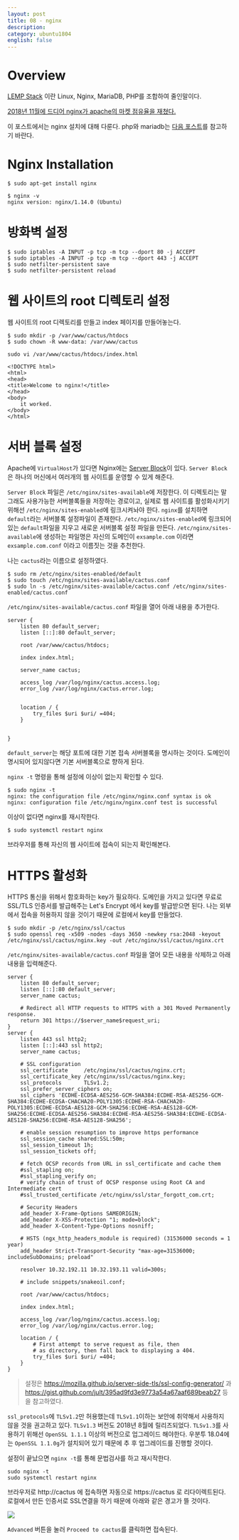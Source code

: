 ```yaml
---
layout: post
title: 08 - nginx
description: 
category: ubuntu1804
english: false
---
```


# Overview

[LEMP Stack](https://lemp.io/) 이란 Linux, Nginx, MariaDB, PHP를 조합하여 줄인말이다.

[2018년 11월에 드디어 nginx가 apache의 마켓 점유율을 재쳤다.](https://news.netcraft.com/archives/2018/12/17/december-2018-web-server-survey.html#more-26943)

이 포스트에서는 nginx 설치에 대해 다룬다. php와 mariadb는 [다음 포스트](09-php-and-mariadb)를 참고하기 바란다.

# Nginx Installation

```
$ sudo apt-get install nginx
```

```
$ nginx -v
nginx version: nginx/1.14.0 (Ubuntu)
```

# 방화벽 설정

```
$ sudo iptables -A INPUT -p tcp -m tcp --dport 80 -j ACCEPT
$ sudo iptables -A INPUT -p tcp -m tcp --dport 443 -j ACCEPT
$ sudo netfilter-persistent save
$ sudo netfilter-persistent reload
```

# 웹 사이트의 root 디렉토리 설정

웹 사이트의 root 디렉토리를 만들고 index 페이지를 만들어놓는다.

```
$ sudo mkdir -p /var/www/cactus/htdocs
$ sudo chown -R www-data: /var/www/cactus
```

`sudo vi /var/www/cactus/htdocs/index.html`

```
<!DOCTYPE html>
<html>
<head>
<title>Welcome to nginx!</title>
</head>
<body>
    it worked.
</body>
</html>
```

# 서버 블록 설정

Apache에 `VirtualHost`가 있다면 Nginx에는 [Server Block](https://www.nginx.com/resources/wiki/start/topics/examples/server_blocks/)이 있다. `Server Block`은 하나의 머신에서 여러개의 웹 사이트를 운영할 수 있게 해준다. 

`Server Block` 파일은 `/etc/nginx/sites-available`에 저장한다. 이 디렉토리는 말 그래도 사용가능한 서버블록들을 저장하는 경로이고, 실제로 웹 사이트를 활성화시키기 위해선 `/etc/nginx/sites-enabled`에 링크시켜놔야 한다. `nginx`를 설치하면 `default`라는 서버블록 설정파일이 존재한다.  `/etc/nginx/sites-enabled`에 링크되어있는 `default`파일을 지우고 새로운 서버블록 설정 파일을 만든다. `/etc/nginx/sites-available`에 생성하는 파일명은 자신의 도메인이 `exsample.com` 이라면 `exsample.com.conf` 이라고 이름짓는 것을 추천한다. 

나는 `cactus`라는 이름으로 설정하였다.

```
$ sudo rm /etc/nginx/sites-enabled/default
$ sudo touch /etc/nginx/sites-available/cactus.conf
$ sudo ln -s /etc/nginx/sites-available/cactus.conf /etc/nginx/sites-enabled/cactus.conf
```

`/etc/nginx/sites-available/cactus.conf` 파일을 열어 아래 내용을 추가한다.

```
server {
    listen 80 default_server;
    listen [::]:80 default_server;

    root /var/www/cactus/htdocs;

    index index.html;

    server_name cactus;

    access_log /var/log/nginx/cactus.access.log;
    error_log /var/log/nginx/cactus.error.log;


    location / {
        try_files $uri $uri/ =404;
    }


}
```

`default_server`는 해당 포트에 대한 기본 접속 서버블록을 명시하는 것이다. 도메인이 명시되어 있지않다면 기본 서버블록으로 향하게 된다.

`nginx -t` 명령을 통해 설정에 이상이 없는지 확인할 수 있다.

```
$ sudo nginx -t
nginx: the configuration file /etc/nginx/nginx.conf syntax is ok
nginx: configuration file /etc/nginx/nginx.conf test is successful
```

이상이 없다면 nginx를 재시작한다.

```
$ sudo systemctl restart nginx
```

브라우저를 통해 자신의 웹 사이트에 접속이 되는지 확인해본다.

# HTTPS 활성화

HTTPS 통신을 위해서 함호화하는 key가 필요하다. 도메인을 가지고 있다면 무료로 SSL/TLS 인증서를 발급해주는 Let's Encrypt 에서 key를 발급받으면 된다. 나는 외부에서 접속을 허용하지 않을 것이기 때문에 로컬에서 key를 만들었다.

```
$ sudo mkdir -p /etc/nginx/ssl/cactus
$ sudo openssl req -x509 -nodes -days 3650 -newkey rsa:2048 -keyout /etc/nginx/ssl/cactus/nginx.key -out /etc/nginx/ssl/cactus/nginx.crt
```

`/etc/nginx/sites-available/cactus.conf` 파일을 열어 모든 내용을 삭제하고 아래 내용을 입력해준다.

```
server {
    listen 80 default_server;
    listen [::]:80 default_server;
    server_name cactus;

    # Redirect all HTTP requests to HTTPS with a 301 Moved Permanently response.
    return 301 https://$server_name$request_uri;
}
server {
    listen 443 ssl http2;
    listen [::]:443 ssl http2;
    server_name cactus;

    # SSL configuration
    ssl_certificate     /etc/nginx/ssl/cactus/nginx.crt;
    ssl_certificate_key /etc/nginx/ssl/cactus/nginx.key;
    ssl_protocols       TLSv1.2;
    ssl_prefer_server_ciphers on;
    ssl_ciphers 'ECDHE-ECDSA-AES256-GCM-SHA384:ECDHE-RSA-AES256-GCM-SHA384:ECDHE-ECDSA-CHACHA20-POLY1305:ECDHE-RSA-CHACHA20-POLY1305:ECDHE-ECDSA-AES128-GCM-SHA256:ECDHE-RSA-AES128-GCM-SHA256:ECDHE-ECDSA-AES256-SHA384:ECDHE-RSA-AES256-SHA384:ECDHE-ECDSA-AES128-SHA256:ECDHE-RSA-AES128-SHA256';

    # enable session resumption to improve https performance
    ssl_session_cache shared:SSL:50m;
    ssl_session_timeout 1h;
    ssl_session_tickets off;

    # fetch OCSP records from URL in ssl_certificate and cache them
    #ssl_stapling on;
    #ssl_stapling_verify on;
    # verify chain of trust of OCSP response using Root CA and Intermediate cert
    #ssl_trusted_certificate /etc/nginx/ssl/star_forgott_com.crt;

    # Security Headers
    add_header X-Frame-Options SAMEORIGIN;
    add_header X-XSS-Protection "1; mode=block";
    add_header X-Content-Type-Options nosniff;

    # HSTS (ngx_http_headers_module is required) (31536000 seconds = 1 year)
    add_header Strict-Transport-Security "max-age=31536000; includeSubDomains; preload"

    resolver 10.32.192.11 10.32.193.11 valid=300s;

    # include snippets/snakeoil.conf;

    root /var/www/cactus/htdocs;

    index index.html;

    access_log /var/log/nginx/cactus.access.log;
    error_log /var/log/nginx/cactus.error.log;

    location / {
        # First attempt to serve request as file, then
        # as directory, then fall back to displaying a 404.
        try_files $uri $uri/ =404;
    }
}
```

> 설정은 https://mozilla.github.io/server-side-tls/ssl-config-generator/ 과 https://gist.github.com/jult/395ad9fd3e9773a54a67aaf689beab27 등을 참고하였다.

`ssl_protocols`에 `TLSv1.2`만 허용했는데 `TLSv1.1`이하는 보안에 취약해서 사용하지 않을 것을 권고하고 있다. `TLSv1.3` 버전도 2018년 8월에 릴리즈되었다. `TLSv1.3`를 사용하기 위해선 `OpenSSL 1.1.1` 이상의 버전으로 업그레이드 해야한다. 우분투 18.04에는 `OpenSSL 1.1.0g`가 설치되어 있기 때문에 추 후 업그레이드를 진행할 것이다.

설정이 끝났으면 `nginx -t`를 통해 문법검사를 하고 재시작한다.

```
sudo nginx -t
sudo systemctl restart nginx
```

브라우저로 http://cactus 에 접속하면 자동으로 https://cactus 로 리다이렉트된다. 로컬에서 만든 인증서로 SSL연결을 하기 때문에 아래와 같은 경고가 뜰 것이다.

![](/images/posts/install-ubuntu1804/lempstack-https.png)

`Advanced` 버튼을 눌러 `Proceed to cactus`를 클릭하면 접속된다.

